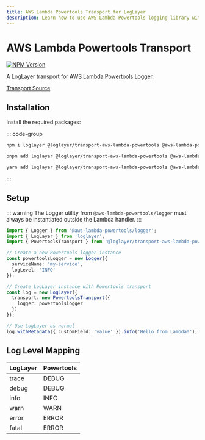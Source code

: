 ```yaml
---
title: AWS Lambda Powertools Transport for LogLayer
description: Learn how to use AWS Lambda Powertools logging library with LogLayer
---
```


# AWS Lambda Powertools Transport

[![NPM Version](https://img.shields.io/npm/v/%40loglayer%2Ftransport-aws-lambda-powertools)](https://www.npmjs.com/package/@loglayer/transport-aws-lambda-powertools)

A LogLayer transport for [AWS Lambda Powertools Logger](https://docs.powertools.aws.dev/lambda/typescript/latest/core/logger/).

[Transport Source](https://github.com/loglayer/loglayer/tree/master/packages/transports/aws-lambda-powertools)

## Installation

Install the required packages:

::: code-group

```sh [npm]
npm i loglayer @loglayer/transport-aws-lambda-powertools @aws-lambda-powertools/logger
```

```sh [pnpm]
pnpm add loglayer @loglayer/transport-aws-lambda-powertools @aws-lambda-powertools/logger
```

```sh [yarn]
yarn add loglayer @loglayer/transport-aws-lambda-powertools @aws-lambda-powertools/logger
```

:::

## Setup

::: warning
The Logger utility from `@aws-lambda-powertools/logger` must always be instantiated outside the Lambda handler.
:::

```typescript
import { Logger } from '@aws-lambda-powertools/logger';
import { LogLayer } from 'loglayer';
import { PowertoolsTransport } from '@loglayer/transport-aws-lambda-powertools';

// Create a new Powertools logger instance
const powertoolsLogger = new Logger({
  serviceName: 'my-service',
  logLevel: 'INFO'
});

// Create LogLayer instance with Powertools transport
const log = new LogLayer({
  transport: new PowertoolsTransport({
    logger: powertoolsLogger
  })
});

// Use LogLayer as normal
log.withMetadata({ customField: 'value' }).info('Hello from Lambda!');
```

## Log Level Mapping

| LogLayer | Powertools |
|----------|------------|
| trace    | DEBUG      |
| debug    | DEBUG      |
| info     | INFO       |
| warn     | WARN       |
| error    | ERROR      |
| fatal    | ERROR      |
